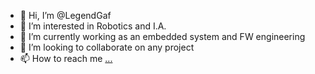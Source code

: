 - 👋 Hi, I’m @LegendGaf
- 👀 I’m interested in Robotics and I.A.
- 🚀 I’m currently working as an embedded system and FW engineering 
- 💞️ I’m looking to collaborate on any project 
- 📫 How to reach me [...](https://www.linkedin.com/in/aymane-gafaiti-b34a851b2/)

<!---
LegendGaf/LegendGaf is a ✨ special ✨ repository because its `README.md` (this file) appears on your GitHub profile.
You can click the Preview link to take a look at your changes.
--->
